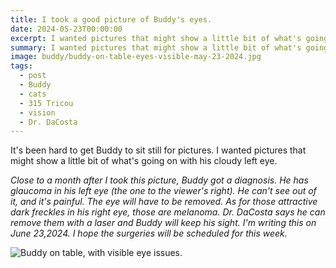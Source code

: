 ```yaml
---
title: I took a good picture of Buddy's eyes.
date: 2024-05-23T00:00:00
excerpt: I wanted pictures that might show a little bit of what's going on with his cloudy left eye.
summary: I wanted pictures that might show a little bit of what's going on with his cloudy left eye.
image: buddy/buddy-on-table-eyes-visible-may-23-2024.jpg
tags:
  - post
  - Buddy
  - cats
  - 315 Tricou
  - vision
  - Dr. DaCosta
---
```


It's been hard to get Buddy to sit still for pictures. I wanted pictures that might show a little bit of what's going on with his cloudy left eye.

_Close to a month after I took this picture, Buddy got a diagnosis. He has glaucoma in his left eye (the one to the viewer's right). He can't see out of it, and it's painful. The eye will have to be removed. As for those attractive dark freckles in his right eye, those are melanoma. Dr. DaCosta says he can remove them with a laser and Buddy will keep his sight. I'm writing this on June 23,2024. I hope the surgeries will be scheduled for this week._

![Buddy on table, with visible eye issues.](/static/img/buddy/buddy-on-table-eyes-visible-may-23-2024.jpg)


  